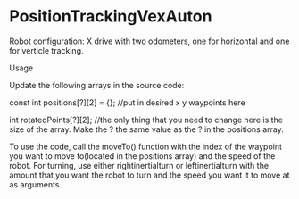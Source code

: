 # PositionTrackingVexAuton

Robot configuration: X drive with two odometers, one for horizontal and one for verticle tracking.


Usage

Update the following arrays in the source code:

const int positions[?][2] = {}; //put in desired x y waypoints here

int rotatedPoints[?][2]; //the only thing that you need to change here is the size of the array. Make the ? the same value as the ? in the positions array.


To use the code, call the moveTo() function with the index of the waypoint you want to move to(located in the positions array) and the speed of the robot.
For turning, use either rightinertialturn or leftinertialturn with the amount that you want the robot to turn and the speed you want it to move at as arguments.
